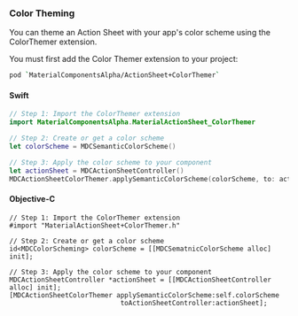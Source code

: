 ### Color Theming

You can theme an Action Sheet with your app's color scheme using the ColorThemer extension.

You must first add the Color Themer extension to your project:

```bash
pod `MaterialComponentsAlpha/ActionSheet+ColorThemer`
```

<!--<div class="material-code-render" markdown="1">-->
#### Swift
```swift
// Step 1: Import the ColorThemer extension
import MaterialComponentsAlpha.MaterialActionSheet_ColorThemer

// Step 2: Create or get a color scheme
let colorScheme = MDCSemanticColorScheme()

// Step 3: Apply the color scheme to your component
let actionSheet = MDCActionSheetController()
MDCActionSheetColorThemer.applySemanticColorScheme(colorScheme, to: actionSheet)
```

#### Objective-C

```objc
// Step 1: Import the ColorThemer extension
#import "MaterialActionSheet+ColorThemer.h"

// Step 2: Create or get a color scheme
id<MDCColorScheming> colorScheme = [[MDCSematnicColorScheme alloc] init];

// Step 3: Apply the color scheme to your component
MDCActionSheetController *actionSheet = [[MDCActionSheetController alloc] init];
[MDCActionSheetColorThemer applySemanticColorScheme:self.colorScheme
                            toActionSheetController:actionSheet];
```
<!--</div>-->

